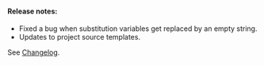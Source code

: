 #### Release notes:

* Fixed a bug when substitution variables get replaced by an empty string.
* Updates to project source templates.

See [Changelog](https://github.com/raven-computing/project-init/blob/v1.9.4/CHANGELOG.md).
